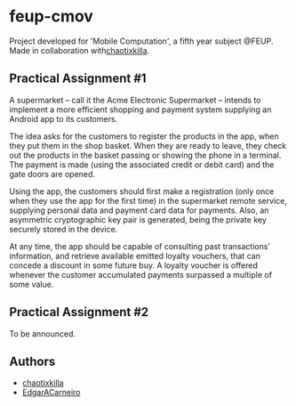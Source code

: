 # feup-cmov
Project developed for 'Mobile Computation', a fifth year subject @FEUP. Made in collaboration with[chaotixkilla](https://github.com/chaotixkilla).

## Practical Assignment \#1

A supermarket – call it the Acme Electronic Supermarket – intends to implement a more efficient shopping and payment system supplying an Android app to its customers.

The idea asks for the customers to register the products in the app, when they put them in the shop basket. When they are ready to leave, they check out the products in the basket passing or showing the phone in a terminal. The payment is made (using the associated credit or debit card) and the gate doors are opened.

Using the app, the customers should first make a registration (only once when they use the app for the first time) in the supermarket remote service, supplying personal data and payment card data for payments. Also, an asymmetric cryptographic key pair is generated, being the private key securely stored in the device.

At any time, the app should be capable of consulting past transactions’ information, and retrieve available emitted loyalty vouchers, that can concede a discount in some future buy. A loyalty voucher is offered whenever the customer accumulated payments surpassed a multiple of some value.


## Practical Assignment \#2

To be announced.

## Authors
* [chaotixkilla](https://github.com/chaotixkilla)
* [EdgarACarneiro](https://github.com/EdgarACarneiro)

